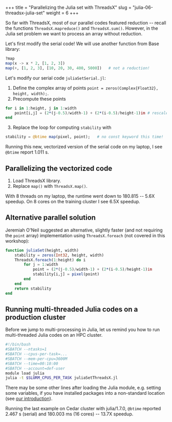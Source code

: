 +++
title = "Parallelizing the Julia set with ThreadsX"
slug = "julia-06-threadsx-julia-set"
weight = 6
+++

So far with ThreadsX, most of our parallel codes featured reduction -- recall the functions `ThreadsX.mapreduce()` and
`ThreadsX.sum()`. However, in the Julia set problem we want to process an array without reduction.

Let's first modify the serial code! We will use another function from Base library:

```jl
?map
map(x -> x * 2, [1, 2, 3])
map(+, [1, 2, 3], [10, 20, 30, 400, 5000])   # not a reduction!
```

Let's modify our serial code `juliaSetSerial.jl`:

1. Define the complex array of points `point = zeros(Complex{Float32}, height, width);`.
2. Precompute these points
```jl
for i in 1:height, j in 1:width
    point[i,j] = (2*(j-0.5)/width-1) + (2*(i-0.5)/height-1)im # rescale to -1:1 in the complex plane
end
```
3. Replace the loop for computing `stability` with
```jl
stability = @btime map(pixel, point);   # no const keyword this time!
```

Running this new, vectorized version of the serial code on my laptop, I see `@btime` report 1.011 s.

## Parallelizing the vectorized code

1. Load ThreadsX library.
1. Replace `map()` with `ThreadsX.map()`.

With 8 threads on my laptop, the runtime went down to 180.815 -- 5.6X speedup. On 8 cores on the training
cluster I see 6.5X speedup.

## Alternative parallel solution

Jeremiah O'Neil suggested an alternative, slightly faster (and not requiring the `point` array) implementation
using `ThreadsX.foreach` (not covered in this workshop):

```jl
function juliaSet(height, width)
    stability = zeros(Int32, height, width)
    ThreadsX.foreach(1:height) do i
        for j = 1:width
            point = (2*(j-0.5)/width-1) + (2*(i-0.5)/height-1)im
            stability[i,j] = pixel(point)
        end
    end
    return stability
end
```

## Running multi-threaded Julia codes on a production cluster

Before we jump to multi-processing in Julia, let us remind you how to run multi-threaded Julia codes on an HPC cluster.

```sh
#!/bin/bash
#SBATCH --ntasks=1
#SBATCH --cpus-per-task=...
#SBATCH --mem-per-cpu=3600M
#SBATCH --time=00:10:00
#SBATCH --account=def-user
module load julia
julia -t $SLURM_CPUS_PER_TASK juliaSetThreadsX.jl
```

There may be some other lines after loading the Julia module, e.g. setting some variables, if you have installed
packages into a non-standard location (see [our introduction](../julia-01-intro-language)).

Running the last example on Cedar cluster with julia/1.7.0, `@btime` reported 2.467 s (serial) and 180.003 ms (16 cores)
-- 13.7X speedup.
